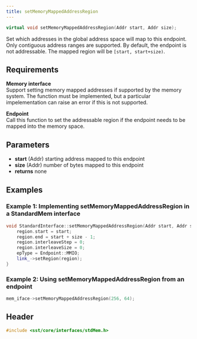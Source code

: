 ```yaml
---
title: setMemoryMappedAddressRegion
---
```


```cpp
virtual void setMemoryMappedAddressRegion(Addr start, Addr size);
```

Set which addresses in the global address space will map to this endpoint. Only contiguous address ranges are supported. By default, the endpoint is not addressable. The mapped region will be `[start, start+size)`.

## Requirements
**Memory interface** &nbsp;  
Support setting memory mapped addresses if supported by the memory system. The function must be implemented, but a particular impelementation can raise an error if this is not supported.

**Endpoint** &nbsp;  
Call this function to set the addressable region if the endpoint needs to be mapped into the memory space.

## Parameters
* **start** (Addr) starting address mapped to this endpoint
* **size** (Addr) number of bytes mapped to this endpoint
* **returns** none


## Examples

### Example 1: Implementing setMemoryMappedAddressRegion in a StandardMem interface
<!--- SOURCE_CODE: sst-elements/src/sst/elements/memHierarchy/standardInterface.cc --->
```cpp title="Excerpt from sst-elements/src/sst/elements/memHierarchy/standardInterface.cc"
void StandardInterface::setMemoryMappedAddressRegion(Addr start, Addr size) {
    region.start = start;
    region.end = start + size - 1;
    region.interleaveStep = 0;
    region.interleaveSize = 0;
    epType = Endpoint::MMIO;
    link_->setRegion(region);
}
```

### Example 2: Using setMemoryMappedAddressRegion from an endpoint
```cpp
mem_iface->setMemoryMappedAddressRegion(256, 64);
```

## Header
```cpp
#include <sst/core/interfaces/stdMem.h>
```